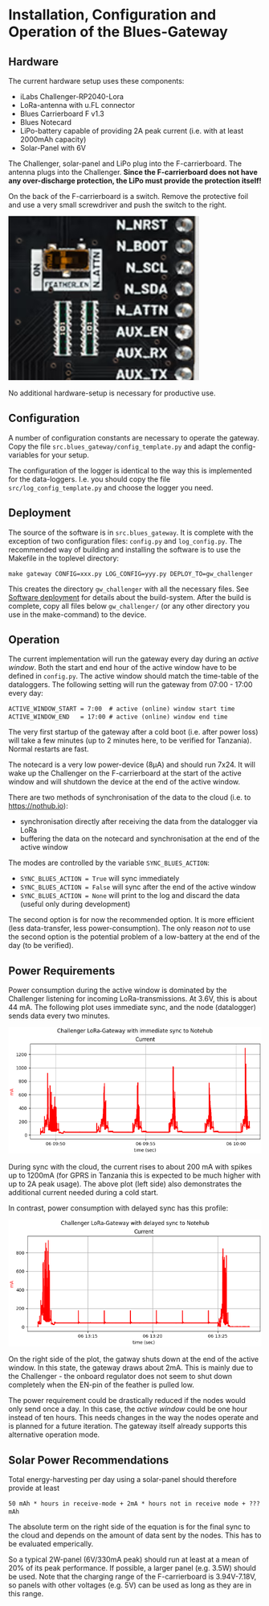 Installation, Configuration and Operation of the Blues-Gateway
==============================================================


Hardware
--------

The current hardware setup uses these components:

  - iLabs Challenger-RP2040-Lora
  - LoRa-antenna with u.FL connector
  - Blues Carrierboard F v1.3
  - Blues Notecard
  - LiPo-battery capable of providing 2A peak current
    (i.e. with at least 2000mAh capacity)
  - Solar-Panel with 6V

The Challenger, solar-panel and LiPo plug into the F-carrierboard. The
antenna plugs into the Challenger. **Since the F-carrierboard does not have
any over-discharge protection, the LiPo must provide the protection
itself!**

On the back of the F-carrierboard is a switch. Remove the protective
foil and use a very small screwdriver and push the switch to the right.

![](./f-carrier-switch.png)

No additional hardware-setup is necessary for productive use.


Configuration
-------------

A number of configuration constants are necessary to operate the gateway.
Copy the file `src.blues_gateway/config_template.py` and adapt the
config-variables for your setup.

The configuration of the logger is identical to the way this is implemented
for the data-loggers. I.e. you should copy the file `src/log_config_template.py`
and choose the logger you need.


Deployment
----------

The source of the software is in `src.blues_gateway`. It is complete
with the exception of two configuration files: `config.py` and
`log_config.py`. The recommended way of building and installing the
software is to use the Makefile in the toplevel directory:

    make gateway CONFIG=xxx.py LOG_CONFIG=yyy.py DEPLOY_TO=gw_challenger

This creates the directory `gw_challenger` with all the necessary
files. See [Software deployment](./deployment.md) for details about
the build-system. After the build is complete, copy all files below
`gw_challenger/` (or any other directory you use in the make-command)
to the device.


Operation
---------

The current implementation will run the gateway every day during an
*active window*. Both the start and end hour of the active window have to
be defined in `config.py`. The active window should match the time-table
of the dataloggers. The following setting will run the gateway from
07:00 - 17:00 every day:

    ACTIVE_WINDOW_START = 7:00  # active (online) window start time
    ACTIVE_WINDOW_END   = 17:00 # active (online) window end time

The very first startup of the gateway after a cold boot (i.e. after
power loss) will take a few minutes (up to 2 minutes here, to be
verified for Tanzania). Normal restarts are fast.

The notecard is a very low power-device (8µA) and should run 7x24. It
will wake up the Challenger on the F-carrierboard at the start of the
active window and will shutdown the device at the end of the active
window.

There are two methods of synchronisation of the data to the cloud
(i.e. to <https://nothub.io>):

  - synchronisation directly after receiving the data from the
    datalogger via LoRa
  - buffering the data on the notecard and synchronisation at the
    end of the active window

The modes are controlled by the variable `SYNC_BLUES_ACTION`:

  - `SYNC_BLUES_ACTION = True` will sync immediately
  - `SYNC_BLUES_ACTION = False` will sync after the end of the
    active window
  - `SYNC_BLUES_ACTION = None` will print to the log and discard the
    data (useful only during development)

The second option is for now the recommended option. It is more efficient
(less data-transfer, less power-consumption). The only reason *not* to
use the second option is the potential problem of a low-battery at
the end of the day (to be verified).


Power Requirements
------------------

Power consumption during the active window is dominated by the
Challenger listening for incoming LoRa-transmissions. At 3.6V, this
is about 44 mA. The following plot uses immediate sync, and the
node (datalogger) sends data every two minutes.

![](./blues-gateway-sync-true.png)

During sync with the cloud, the current rises to about 200 mA
with spikes up to 1200mA (for GPRS in Tanzania this is expected
to be much higher with up to 2A peak usage). The above plot (left side)
also demonstrates the additional current needed during a cold start.

In contrast, power consumption with delayed sync has this profile:

![](./blues-gateway-sync-false.png)

On the right side of the plot, the gatway shuts down at the end of
the active window. In this state, the gateway draws about 2mA.
This is mainly due to the Challenger - the onboard regulator does
not seem to shut down completely when the EN-pin of the feather
is pulled low.

The power requirement could be drastically reduced if the nodes would
only send once a day. In this case, the *active window* could be one
hour instead of ten hours. This needs changes in the way the nodes
operate and is planned for a future iteration. The gateway itself
already supports this alternative operation mode.


Solar Power Recommendations
---------------------------

Total energy-harvesting per day using a solar-panel should therefore
provide at least

    50 mAh * hours in receive-mode + 2mA * hours not in receive mode + ???mAh

The absolute term on the right side of the equation is for the final
sync to the cloud and depends on the amount of data sent by the nodes.
This has to be evaluated emperically.

So a typical 2W-panel (6V/330mA peak) should run at least at a mean of
20% of its peak performance. If possible, a larger panel (e.g. 3.5W)
should be used. Note that the charging range of the F-carrierboard is
3.94V-7.18V, so panels with other voltages (e.g. 5V) can be used as
long as they are in this range.
